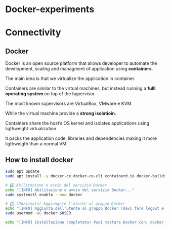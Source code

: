 # Docker-experiments



# Connectivity

## Docker

Docker is an open source platform that allows developer to automate the development, scaling and managment of application using **containers**.

The main idea is that we virtualize the application in container.

Containers are similar to the virtual machines, but instead running a **fulll operating system** on top of the hypervisor.

The most known supervisors are VirtualBox, VMware e KVM.

While the virtual machine provide a **strong isolatioin**. 

Containers share the host’s OS kernel and isolates applications using ligthweight virtualization.

It packs the application code, libraries and dependencies making it more ligthweigth than a normal VM.

## How to install docker

```bash
sudo apt update
sudo apt install -y docker-ce docker-ce-cli containerd.io docker-buildx-plugin docker-compose-plugin

# 6️⃣ Abilitazione e avvio del servizio Docker
echo "[INFO] Abilitazione e avvio del servizio Docker..."
sudo systemctl enable --now docker

# 7️⃣ (Opzionale) Aggiungere l'utente al gruppo Docker
echo "[INFO] Aggiunta dell'utente al gruppo Docker (devi fare logout e login per applicare le modifiche)"
sudo usermod -aG docker $USER

echo "[INFO] Installazione completata! Puoi testare Docker con: docker run hello-world"

```